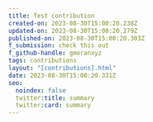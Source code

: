 ```yaml
---
title: Test contribution
created-on: 2023-08-30T15:00:20.238Z
updated-on: 2023-08-30T15:00:20.279Z
published-on: 2023-08-30T15:00:20.303Z
f_submission: check this out
f_github-handle: gmoranxyz
tags: contributions
layout: "[contributions].html"
date: 2023-08-30T15:00:20.331Z
seo:
  noindex: false
  twitter:title: summary
  twitter:card: summary
---
```

